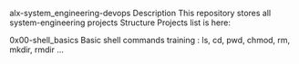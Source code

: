 alx-system_engineering-devops
Description
This repository stores all system-engineering projects
Structure
Projects list is here:

0x00-shell_basics
  Basic shell commands training : ls, cd, pwd, chmod, rm, mkdir, rmdir ...
